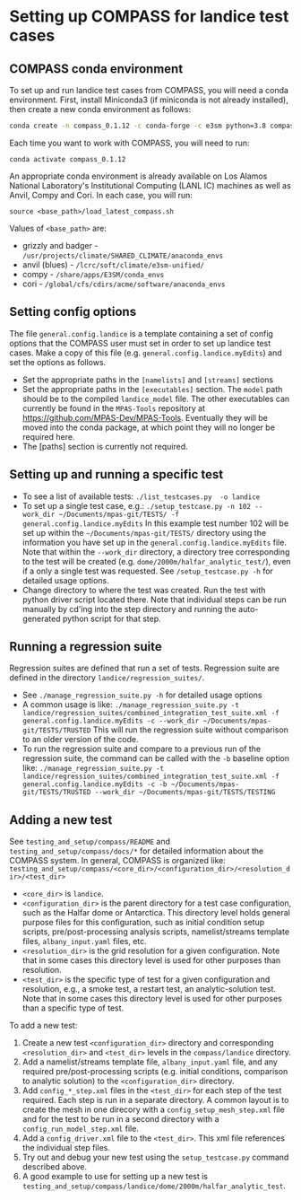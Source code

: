 # Setting up COMPASS for landice test cases

## COMPASS conda environment

To set up and run landice test cases from COMPASS, you will need a conda
environment.  First, install Miniconda3 (if miniconda is not already
installed), then create a new conda environment as follows:
``` bash
conda create -n compass_0.1.12 -c conda-forge -c e3sm python=3.8 compass=0.1.12
```
Each time you want to work with COMPASS, you will need to run:
```
conda activate compass_0.1.12
```

An appropriate conda environment is already available on Los Alamos National
Laboratory's Institutional Computing (LANL IC) machines as well as Anvil, Compy
and Cori.  In each case, you will run:
```
source <base_path>/load_latest_compass.sh
```
Values of `<base_path>` are:
* grizzly and badger - `/usr/projects/climate/SHARED_CLIMATE/anaconda_envs`
* anvil (blues) - `/lcrc/soft/climate/e3sm-unified/`
* compy - `/share/apps/E3SM/conda_envs`
* cori - `/global/cfs/cdirs/acme/software/anaconda_envs`

## Setting config options

The file `general.config.landice` is a template containing a set of config
options that the COMPASS user must set in order to set up landice test cases.
Make a copy of this file (e.g. `general.config.landice.myEdits`) and set the options as follows.
* Set the appropriate paths in the `[namelists]` and `[streams]` sections
* Set the appropriate paths in the `[executables]` section.  The `model` path should be to the compiled `landice_model` file.  The other executables can currently be found in the `MPAS-Tools` repository at https://github.com/MPAS-Dev/MPAS-Tools.  Eventually they will be moved into the conda package, at which point they will no longer be required here.
* The [paths] section is currently not required.

## Setting up and running a specific test

* To see a list of available tests: `./list_testcases.py  -o landice`
* To set up a single test case, e.g.: `./setup_testcase.py -n 102 --work_dir ~/Documents/mpas-git/TESTS/ -f general.config.landice.myEdits`
  In this example test number 102 will be set up within the `~/Documents/mpas-git/TESTS/` directory using the information you have set up in the `general.config.landice.myEdits` file.  Note that within the `--work_dir` directory, a directory tree corresponding to the test will be created (e.g. `dome/2000m/halfar_analytic_test/`), even if a only a single test was requested.  See `/setup_testcase.py -h` for detailed usage options.
* Change directory to where the test was created.  Run the test with python driver script located there.  Note that individual steps can be run manually by cd'ing into the step directory and running the auto-generated python script for that step.

## Running a regression suite
Regression suites are defined that run a set of tests.  Regression suite are defined in the directory `landice/regression_suites/`.
* See `./manage_regression_suite.py -h` for detailed usage options
* A common usage is like: `./manage_regression_suite.py -t landice/regression_suites/combined_integration_test_suite.xml -f general.config.landice.myEdits -c --work_dir ~/Documents/mpas-git/TESTS/TRUSTED`
  This will run the regression suite without comparison to an older version of the code.
* To run the regression suite and compare to a previous run of the regression suite, the command can be called with the `-b` baseline option like: `./manage_regression_suite.py -t landice/regression_suites/combined_integration_test_suite.xml -f general.config.landice.myEdits -c -b ~/Documents/mpas-git/TESTS/TRUSTED --work_dir ~/Documents/mpas-git/TESTS/TESTING`

## Adding a new test
See `testing_and_setup/compass/README` and `testing_and_setup/compass/docs/*` for detailed information about the COMPASS system.
In general, COMPASS is organized like: `testing_and_setup/compass/<core_dir>/<configuration_dir>/<resolution_dir>/<test_dir>`
* `<core_dir>` is `landice`.
* `<configuration_dir>` is the parent directory for a test case configuration, such as the Halfar dome or Antarctica.  This directory level holds general purpose files for this configuration, such as initial condition setup scripts, pre/post-processing analysis scripts, namelist/streams template files, `albany_input.yaml` files, etc.
* `<resolution_dir>` is the grid resolution for a given configuration.  Note that in some cases this directory level is used for other purposes than resolution.
* `<test_dir>` is the specific type of test for a given configuration and resolution, e.g., a smoke test, a restart test, an analytic-solution test.  Note that in some cases this directory level is used for other purposes than a specific type of test.

To add a new test:
1. Create a new test `<configuration_dir>` directory and corresponding `<resolution_dir>` and `<test_dir>` levels in the `compass/landice` directory.
2. Add a namelist/streams template file, `albany_input.yaml` file, and any required pre/post-processing scripts (e.g. initial conditions, comparison to analytic solution) to the `<configuration_dir>` directory.
3. Add `config_*_step.xml` files in the `<test_dir>` for each step of the test required.  Each step is run in a separate directory.  A common layout is to create the mesh in one direcory with a `config_setup_mesh_step.xml` file and for the test to be run in a second directory with a `config_run_model_step.xml` file.
4. Add a `config_driver.xml` file to the `<test_dir>`.  This xml file references the individual step files.
5. Try out and debug your new test using the `setup_testcase.py` command described above.
6. A good example to use for setting up a new test is `testing_and_setup/compass/landice/dome/2000m/halfar_analytic_test`.
